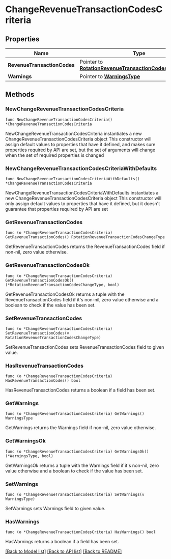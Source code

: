 # ChangeRevenueTransactionCodesCriteria

## Properties

Name | Type | Description | Notes
------------ | ------------- | ------------- | -------------
**RevenueTransactionCodes** | Pointer to [**RotationRevenueTransactionCodesChangeType**](RotationRevenueTransactionCodesChangeType.md) |  | [optional] 
**Warnings** | Pointer to [**WarningsType**](WarningsType.md) |  | [optional] 

## Methods

### NewChangeRevenueTransactionCodesCriteria

`func NewChangeRevenueTransactionCodesCriteria() *ChangeRevenueTransactionCodesCriteria`

NewChangeRevenueTransactionCodesCriteria instantiates a new ChangeRevenueTransactionCodesCriteria object
This constructor will assign default values to properties that have it defined,
and makes sure properties required by API are set, but the set of arguments
will change when the set of required properties is changed

### NewChangeRevenueTransactionCodesCriteriaWithDefaults

`func NewChangeRevenueTransactionCodesCriteriaWithDefaults() *ChangeRevenueTransactionCodesCriteria`

NewChangeRevenueTransactionCodesCriteriaWithDefaults instantiates a new ChangeRevenueTransactionCodesCriteria object
This constructor will only assign default values to properties that have it defined,
but it doesn't guarantee that properties required by API are set

### GetRevenueTransactionCodes

`func (o *ChangeRevenueTransactionCodesCriteria) GetRevenueTransactionCodes() RotationRevenueTransactionCodesChangeType`

GetRevenueTransactionCodes returns the RevenueTransactionCodes field if non-nil, zero value otherwise.

### GetRevenueTransactionCodesOk

`func (o *ChangeRevenueTransactionCodesCriteria) GetRevenueTransactionCodesOk() (*RotationRevenueTransactionCodesChangeType, bool)`

GetRevenueTransactionCodesOk returns a tuple with the RevenueTransactionCodes field if it's non-nil, zero value otherwise
and a boolean to check if the value has been set.

### SetRevenueTransactionCodes

`func (o *ChangeRevenueTransactionCodesCriteria) SetRevenueTransactionCodes(v RotationRevenueTransactionCodesChangeType)`

SetRevenueTransactionCodes sets RevenueTransactionCodes field to given value.

### HasRevenueTransactionCodes

`func (o *ChangeRevenueTransactionCodesCriteria) HasRevenueTransactionCodes() bool`

HasRevenueTransactionCodes returns a boolean if a field has been set.

### GetWarnings

`func (o *ChangeRevenueTransactionCodesCriteria) GetWarnings() WarningsType`

GetWarnings returns the Warnings field if non-nil, zero value otherwise.

### GetWarningsOk

`func (o *ChangeRevenueTransactionCodesCriteria) GetWarningsOk() (*WarningsType, bool)`

GetWarningsOk returns a tuple with the Warnings field if it's non-nil, zero value otherwise
and a boolean to check if the value has been set.

### SetWarnings

`func (o *ChangeRevenueTransactionCodesCriteria) SetWarnings(v WarningsType)`

SetWarnings sets Warnings field to given value.

### HasWarnings

`func (o *ChangeRevenueTransactionCodesCriteria) HasWarnings() bool`

HasWarnings returns a boolean if a field has been set.


[[Back to Model list]](../README.md#documentation-for-models) [[Back to API list]](../README.md#documentation-for-api-endpoints) [[Back to README]](../README.md)


